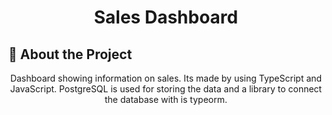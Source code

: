 <div align='center'>

<h1>Sales Dashboard</h1>
</div>

## :star2: About the Project
<div align='center'>
<p>Dashboard showing information on sales. Its made by using TypeScript and JavaScript. PostgreSQL is used for storing the data and a library to connect the database with is typeorm.</p>
</div>